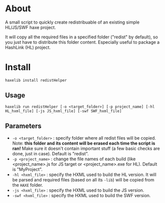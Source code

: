 # About

A small script to quickly create redistribuable of an existing simple HL/JS/SWF haxe project.

It will copy all the required files in a specified folder ("redist" by default), so you just have to distribute this folder content. Especially useful to package a HashLink (HL) project.

# Install

```
haxelib install redistHelper
```

## Usage

``
haxelib run redistHelper [-o <target_folder>] [-p project_name] [-hl HL_hxml_file] [-js JS_hxml_file] [-swf SWF_hxml_file]
``

## Parameters

 - ``-o <target_folder>`` : specify folder where all redist files will be copied. Note: **this folder and its content will be erased each time the script is ran!** Make sure it doesn't contain important stuff (a few basic checks are done, just in case). Default is "redist".
 - ``-p <project_name>`` : change the file names of each build (like <project_name>.js for JS target or <project_name>.exe for HL). Default is "MyProject".
 - ``-hl <hxml_file>`` : specify the HXML used to build the HL version. It will be parsed and required files (based on all its ``-lib``) will be copied from the ``HAXE`` folder.
 - ``-js <hxml_file>`` : specify the HXML used to build the JS version.
 - ``-swf <hxml_file>`` : specify the HXML used to build the SWF version.

